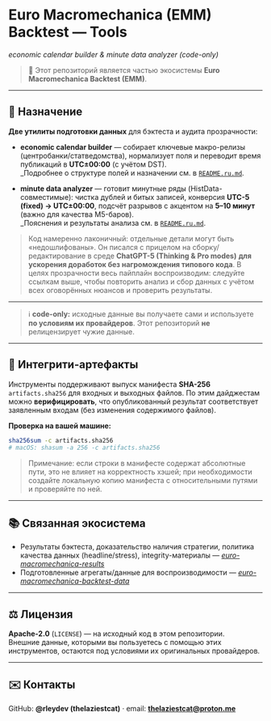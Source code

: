 # Euro Macromechanica (EMM) Backtest — Tools
*economic calendar builder & minute data analyzer (code-only)*
 
> 🧭 Этот репозиторий является частью экосистемы **Euro Macromechanica Backtest (EMM)**.

---

## 🧭 Назначение
**Две утилиты подготовки данных** для бэктеста и аудита прозрачности:

- **economic calendar builder** — собирает ключевые макро-релизы (центробанки/статведомства), нормализует поля и переводит время публикаций в **UTC±00:00** (с учётом DST).  
  _Подробнее о структуре полей и назначении см. в [`README.ru.md`](https://github.com/rleydev/euro-macromechanica-backtest-data/tree/main/economic_calendars/README.md).

- **minute data analyzer** — готовит минутные ряды (HistData-совместимые): чистка дублей и битых записей, конверсия **UTC-5 (fixed) → UTC±00:00**, подсчёт разрывов с акцентом на **5–10 минут** (важно для качества M5-баров).  
  _Пояснения и результаты анализа см. в [`README.ru.md`](https://github.com/rleydev/euro-macromechanica-backtest-data/blob/main/analysis/README.ru.md).

> Код намеренно лаконичный: отдельные детали могут быть «недошлифованы». Он писалcя с прицелом на сборку/редактирование в среде **ChatGPT-5 (Thinking & Pro modes)** **для ускорения доработок без нагромождения типового кода**. В целях прозрачности весь пайплайн воспроизводим: следуйте ссылкам выше, чтобы повторить анализ и сбор данных с учётом всех оговорённых нюансов и проверить результаты. 

---

> ℹ️ **code-only:** исходные данные вы получаете сами и используете **по условиям их провайдеров**. Этот репозиторий **не** релицензирует чужие данные.

---

## 🔐 Интегрити-артефакты
Инструменты поддерживают выпуск манифеста **SHA-256** `artifacts.sha256` для входных и выходных файлов. По этим дайджестам можно **верифицировать**, что опубликованный результат соответствует заявленным входам (без изменения содержимого файлов).

**Проверка на вашей машине:**
```bash
sha256sum -c artifacts.sha256
# macOS: shasum -a 256 -c artifacts.sha256
```
> Примечание: если строки в манифесте содержат абсолютные пути, это не влияет на корректность хэшей; при необходимости создайте локальную копию манифеста с относительными путями и проверяйте по ней.

---

## 📚 Связанная экосистема
- Результаты бэктеста, доказательство наличия стратегии, политика качества данных (headline/stress), integrity-материалы — *[euro-macromechanica-results](https://github.com/rleydev/euro-macromechanica-results/tree/main)*  
- Подготовленные агрегаты/данные для воспроизводимости — *[euro-macromechanica-backtest-data](https://github.com/rleydev/euro-macromechanica-backtest-data/tree/main)*

---

## ⚖️ Лицензия
**Apache-2.0** (`LICENSE`) — на исходный код в этом репозитории.  
Внешние данные, которыми вы пользуетесь с помощью этих инструментов, остаются под условиями их оригинальных провайдеров.

---

## ✉️ Контакты
GitHub: **@rleydev (thelaziestcat)** · email: **thelaziestcat@proton.me**
